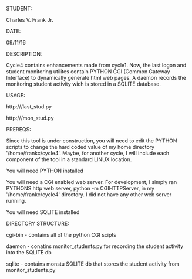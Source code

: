 STUDENT:

Charles V. Frank Jr.

DATE:

09/11/16

DESCRIPTION:

Cycle4 contains enhancements made from cycle1.  Now, the last logon and student monitoring utilites contain PYTHON CGI (Common Gateway Interface) to dynamically generate html web pages.  A daemon records the monitoring student activity wich is stored in a SQLITE database.

USAGE:

http:\/\/<your cgi bin location>/last_stud.py

http:\/\/<your cgi bin location>/mon_stud.py

PREREQS:

Since this tool is under construction, you will need to edit the PYTHON scripts to change the hard coded value of my home directory '/home/frankc/cycle4'.  Maybe, for another cycle, I will include each component of the tool in a standard LINUX location.

You will need PYTHON installed

You will need a CGI enabled web server.  For development, I simply ran PYTHONS http web server, python -m CGIHTTPServer, in my '/home/frankc/cycle4' directory.  I did not have any other web server running.

You will need SQLITE installed

DIRECTORY STRUCTURE:

cgi-bin - contains all of the python CGI scipts

daemon - conatins monitor_students.py for recording the student activity into the SQLITE db

sqlite - contains monstu SQLITE db that stores the student activity from monitor_students.py


